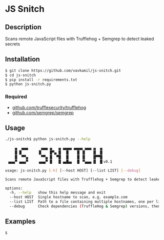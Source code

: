# JS Snitch

## Description

Scans remote JavaScript files with Trufflehog + Semgrep to detect leaked secrets

## Installation

```bash
$ git clone https://github.com/vavkamil/js-snitch.git
$ cd js-snitch
$ pip install -r requirements.txt
$ python js-snitch.py
```

### Required

- [github.com/trufflesecurity/trufflehog](https://github.com/trufflesecurity/trufflehog?tab=readme-ov-file#floppy_disk-installation)
- [github.com/semgrep/semgrep](https://github.com/semgrep/semgrep?tab=readme-ov-file#option-2-getting-started-from-the-cli)

## Usage

```bash
./js-snitch$ python js-snitch.py --help

    ▗▖ ▗▄▄▖     ▗▄▄▖▗▖  ▗▖▗▄▄▄▖▗▄▄▄▖▗▄▄▖▗▖ ▗▖
    ▐▌▐▌       ▐▌   ▐▛▚▖▐▌  █    █ ▐▌   ▐▌ ▐▌
    ▐▌ ▝▀▚▖     ▝▀▚▖▐▌ ▝▜▌  █    █ ▐▌   ▐▛▀▜▌
 ▗▄▄▞▘▗▄▄▞▘    ▗▄▄▞▘▐▌  ▐▌▗▄█▄▖  █ ▝▚▄▄▖▐▌ ▐▌v0.1

usage: js-snitch.py [-h] [--host HOST] [--list LIST] [--debug]

Scans remote JavaScript files with Trufflehog + Semgrep to detect leaked secrets

options:
  -h, --help   show this help message and exit
  --host HOST  Single hostname to scan, e.g. example.com
  --list LIST  Path to a file containing multiple hostnames, one per line
  --debug      Check dependencies (TruffleHog & Semgrep) versions, then exit.
```

## Examples

```bash
$ 
```
